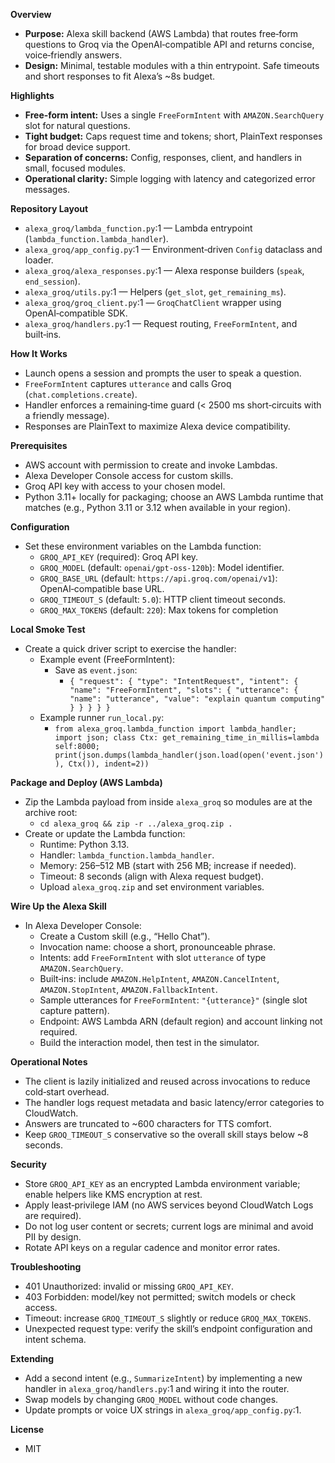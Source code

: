 **Overview**
- **Purpose:** Alexa skill backend (AWS Lambda) that routes free‑form questions to Groq via the OpenAI‑compatible API and returns concise, voice‑friendly answers.
- **Design:** Minimal, testable modules with a thin entrypoint. Safe timeouts and short responses to fit Alexa’s ~8s budget.

**Highlights**
- **Free‑form intent:** Uses a single `FreeFormIntent` with `AMAZON.SearchQuery` slot for natural questions.
- **Tight budget:** Caps request time and tokens; short, PlainText responses for broad device support.
- **Separation of concerns:** Config, responses, client, and handlers in small, focused modules.
- **Operational clarity:** Simple logging with latency and categorized error messages.

**Repository Layout**
- `alexa_groq/lambda_function.py`:1 — Lambda entrypoint (`lambda_function.lambda_handler`).
- `alexa_groq/app_config.py`:1 — Environment‑driven `Config` dataclass and loader.
- `alexa_groq/alexa_responses.py`:1 — Alexa response builders (`speak`, `end_session`).
- `alexa_groq/utils.py`:1 — Helpers (`get_slot`, `get_remaining_ms`).
- `alexa_groq/groq_client.py`:1 — `GroqChatClient` wrapper using OpenAI‑compatible SDK.
- `alexa_groq/handlers.py`:1 — Request routing, `FreeFormIntent`, and built‑ins.

**How It Works**
- Launch opens a session and prompts the user to speak a question.
- `FreeFormIntent` captures `utterance` and calls Groq (`chat.completions.create`).
- Handler enforces a remaining‑time guard (< 2500 ms short‑circuits with a friendly message).
- Responses are PlainText to maximize Alexa device compatibility.

**Prerequisites**
- AWS account with permission to create and invoke Lambdas.
- Alexa Developer Console access for custom skills.
- Groq API key with access to your chosen model.
- Python 3.11+ locally for packaging; choose an AWS Lambda runtime that matches (e.g., Python 3.11 or 3.12 when available in your region).

**Configuration**
- Set these environment variables on the Lambda function:
  - `GROQ_API_KEY` (required): Groq API key.
  - `GROQ_MODEL` (default: `openai/gpt-oss-120b`): Model identifier.
  - `GROQ_BASE_URL` (default: `https://api.groq.com/openai/v1`): OpenAI‑compatible base URL.
  - `GROQ_TIMEOUT_S` (default: `5.0`): HTTP client timeout seconds.
  - `GROQ_MAX_TOKENS` (default: `220`): Max tokens for completion

**Local Smoke Test**
- Create a quick driver script to exercise the handler:
  - Example event (FreeFormIntent):
    - Save as `event.json`:
      - `{ "request": { "type": "IntentRequest", "intent": { "name": "FreeFormIntent", "slots": { "utterance": { "name": "utterance", "value": "explain quantum computing" } } } } }`
  - Example runner `run_local.py`:
    - `from alexa_groq.lambda_function import lambda_handler; import json; class Ctx: get_remaining_time_in_millis=lambda self:8000; print(json.dumps(lambda_handler(json.load(open('event.json')), Ctx()), indent=2))`

**Package and Deploy (AWS Lambda)**
- Zip the Lambda payload from inside `alexa_groq` so modules are at the archive root:
  - `cd alexa_groq && zip -r ../alexa_groq.zip .`
- Create or update the Lambda function:
  - Runtime: Python 3.13.
  - Handler: `lambda_function.lambda_handler`.
  - Memory: 256–512 MB (start with 256 MB; increase if needed).
  - Timeout: 8 seconds (align with Alexa request budget).
  - Upload `alexa_groq.zip` and set environment variables.

**Wire Up the Alexa Skill**
- In Alexa Developer Console:
  - Create a Custom skill (e.g., “Hello Chat”).
  - Invocation name: choose a short, pronounceable phrase.
  - Intents: add `FreeFormIntent` with slot `utterance` of type `AMAZON.SearchQuery`.
  - Built‑ins: include `AMAZON.HelpIntent`, `AMAZON.CancelIntent`, `AMAZON.StopIntent`, `AMAZON.FallbackIntent`.
  - Sample utterances for `FreeFormIntent`: `"{utterance}"` (single slot capture pattern).
  - Endpoint: AWS Lambda ARN (default region) and account linking not required.
  - Build the interaction model, then test in the simulator.

**Operational Notes**
- The client is lazily initialized and reused across invocations to reduce cold‑start overhead.
- The handler logs request metadata and basic latency/error categories to CloudWatch.
- Answers are truncated to ~600 characters for TTS comfort.
- Keep `GROQ_TIMEOUT_S` conservative so the overall skill stays below ~8 seconds.

**Security**
- Store `GROQ_API_KEY` as an encrypted Lambda environment variable; enable helpers like KMS encryption at rest.
- Apply least‑privilege IAM (no AWS services beyond CloudWatch Logs are required).
- Do not log user content or secrets; current logs are minimal and avoid PII by design.
- Rotate API keys on a regular cadence and monitor error rates.

**Troubleshooting**
- 401 Unauthorized: invalid or missing `GROQ_API_KEY`.
- 403 Forbidden: model/key not permitted; switch models or check access.
- Timeout: increase `GROQ_TIMEOUT_S` slightly or reduce `GROQ_MAX_TOKENS`.
- Unexpected request type: verify the skill’s endpoint configuration and intent schema.

**Extending**
- Add a second intent (e.g., `SummarizeIntent`) by implementing a new handler in `alexa_groq/handlers.py`:1 and wiring it into the router.
- Swap models by changing `GROQ_MODEL` without code changes.
- Update prompts or voice UX strings in `alexa_groq/app_config.py`:1.

**License**
- MIT


